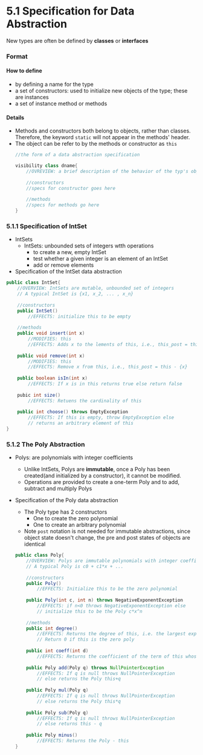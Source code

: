 5.1 Specification for Data Abstraction
===

New types are often be defined by **classes** or **interfaces**


### Format
#### How to define
- by defining a name for the type
- a set of constructors: used to initialize new objects of the type; these are instances
- a set of instance method or methods
	
#### Details
- Methods and constructors both belong to objects, rather than classes. Therefore, the keyword `static` will not appear in the methods' header.
- The object can be refer to by the methods or constructor as `this`
	``` java
	//the form of a data abstraction specification
	
	visibility class dname{
		//OVREVIEW: a brief description of the behavior of the typ's objects goes here
		
		//constructors
		//specs for constructor goes here
		
		//methods
		//specs for methods go here
	}
	```

### 5.1.1 Specification of IntSet
- IntSets
	- IntSets: unbounded sets of integers wtth operations 
		- to create a new, empty IntSet
		- test whether a given integer is an element of an IntSet
		- add or remove elements
- Specification of the IntSet data abstraction
``` java
public class IntSet{
	//OVERVIEW: IntSets are mutable, unbounded set of integers
	// A typical IntSet is {x1, x_2, ... , x_n}
	
	//constructors
	public IntSet()
		//EFFECTS: initialize this to be empty
		
	//methods
	public void insert(int x)
		//MODIFIES: this
		//EFFECTS: Adds x to the lements of this, i.e., this_post = this + {x}
		
	public void remove(int x)
		//MODIFIES: this
		//EFFECTS: Remove x from this, i.e., this_post = this - {x}
		
	public boolean isIn(int x)
		//EFFECTS: If x is in this returns true else return false
		
	pubic int size()
		//EFFECTS: Retuens the cardinality of this
		
	public int choose() throws EmptyException
		//EFFECTS: If this is empty, throw EmptyException else
		// returns an arbitrary element of this
}
```

### 5.1.2 The Poly Abstraction
- Polys: are polynomials with integer coefficients
	- Unlike IntSets, Polys are **immutable**, once a Poly has been created(and initialized by a constructor), it cannot be modified.
	- Operations are provided to create a one-term Poly and to add, subtract and multiply Polys

- Specification of the Poly data abstraction
	- The Poly type has 2 constructors
		- One to create the zero polynomial
		- One to create an arbitrary polynomial
	- Note `post` notation is not needed for immutable abstractions, since object state doesn't change, the pre and post states of objects are identical

	``` java
	public class Poly{
		//OVERVIEW: Polys are immutable polynomials with integer coefficients
		// A typical Poly is c0 + c1*x + ...
		
		//constructors
		public Poly()
			//EFFECTS: Initialize this to be the zero polynomial
		
		public Poly(int c, int n) throws NegativeExponentException
			//EFFECTS: if n<0 throws NegativeExponentException else
			// initialize this to be the Poly c*x^n
			
		//methods
		public int degree()
			//EFFECTS: Returns the degree of this, i.e. the largest exponent with a non-zero coefficient
			// Return 0 if this is the zero poly
			
		public int coeff(int d)
			//EFFECTS: Returns the coefficient of the term of this whose exponent is d
			
		public Poly add(Poly q) throws NullPointerException
			//EFFECTS: If q is null throws NullPointerException
			// else returns the Poly this+q
			
		public Poly mul(Poly q)
			//EFFECTS: If q is null throws NullPointerException
			// else returns the Poly this*q
			
		public Poly sub(Poly q)
			//EFFECTS: If q is null throws NullPointerException
			// else returns this - q
		
		public Poly minus()
			//EFFECTS: Returns the Poly - this
	}
	```
	